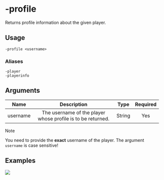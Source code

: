 # -profile

Returns profile information about the given player.

## Usage

```
-profile <username>
```

### Aliases

```
-player
-playerinfo
```

## Arguments

| Name     | Description                                                 | Type   | Required |
| :------: | :---------------------------------------------------------: | :----: | :------: |
| username | The username of the player whose profile is to be returned. | String | Yes      |

> [!NOTE]
> You need to provide the **exact** username of the player. The argument `username` is case sensitive!

## Examples

<img src="https://user-images.githubusercontent.com/111157596/229905204-0866a11c-706b-4208-9c6a-b7312f4b4725.png" class="rounded-corners">